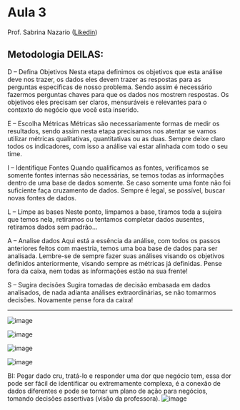 # Aula 3

Prof. Sabrina Nazario ([Likedin](https://www.linkedin.com/in/sabrina-nazario-7138a822/))

## Metodologia DEILAS:

D – Defina Objetivos
Nesta etapa definimos os objetivos que esta análise deve nos trazer, os dados eles devem trazer as respostas para as perguntas especificas de nosso problema. Sendo assim é necessário fazermos perguntas chaves para que os dados nos mostrem respostas.
Os objetivos eles precisam ser claros, mensuráveis e relevantes para o contexto do negócio que você esta inserido.

E – Escolha Métricas
Métricas são necessariamente formas de medir os resultados, sendo assim nesta etapa precisamos nos atentar se vamos utilizar métricas qualitativas, quantitativas ou as duas.
Sempre deixe claro todos os indicadores, com isso a análise vai estar alinhada com todo o seu time.

I – Identifique Fontes
Quando qualificamos as fontes, verificamos se somente fontes internas são necessárias, se temos todas as informações dentro de uma base de dados somente. Se caso somente uma fonte não foi suficiente faça cruzamento de dados.
Sempre é legal, se possível, buscar novas fontes de dados.

L – Limpe as bases
Neste ponto, limpamos a base, tiramos toda a sujeira que temos nela, retiramos ou tentamos completar dados ausentes, retiramos dados sem padrão...

A – Analise dados
Aqui está a essência da análise, com todos os passos anteriores feitos com maestria, temos uma boa base de dados para ser analisada. Lembre-se de sempre fazer suas análises visando os objetivos definidos anteriormente, visando sempre as métricas já definidas. Pense fora da caixa, nem todas as informações estão na sua frente!

S – Sugira decisões
Sugira tomadas de decisão embasada em dados analisados, de nada adianta análises extraordinárias, se não tomarmos decisões. Novamente pense fora da caixa!

____________________

![image](https://github.com/gvms23/pos-graduacao-bi-analytics/assets/24459642/0c7c82d4-4322-4989-b33a-9d6a951c7048)

![image](https://github.com/gvms23/pos-graduacao-bi-analytics/assets/24459642/21df2b81-1eaf-44e7-b1fb-29646f3c17fc)

![image](https://github.com/gvms23/pos-graduacao-bi-analytics/assets/24459642/a819a211-4da1-4f33-a32e-073a1de49837)

![image](https://github.com/gvms23/pos-graduacao-bi-analytics/assets/24459642/97d82ad1-a96e-45cf-9442-9c04c5aa53d3)

BI: Pegar dado cru, tratá-lo e responder uma dor que negócio tem, essa dor pode ser fácil de identificar ou extremamente complexa, é a conexão de dados diferentes e pode se tornar um plano de ação para negócios, tomando decisões assertivas (visão da professora).
![image](https://github.com/gvms23/pos-graduacao-bi-analytics/assets/24459642/657e76d2-e475-4815-92e1-92aa7d389a7a)




